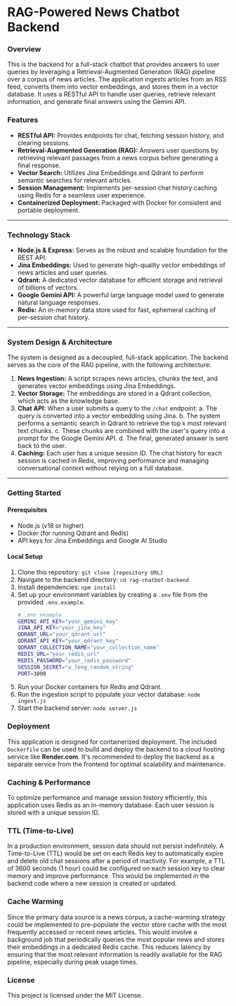 # RAG-Powered News Chatbot Backend

### Overview

This is the backend for a full-stack chatbot that provides answers to user queries by leveraging a Retrieval-Augmented Generation (RAG) pipeline over a corpus of news articles. The application ingests articles from an RSS feed, converts them into vector embeddings, and stores them in a vector database. It uses a RESTful API to handle user queries, retrieve relevant information, and generate final answers using the Gemini API.

### Features

  * **RESTful API:** Provides endpoints for chat, fetching session history, and clearing sessions.
  * **Retrieval-Augmented Generation (RAG):** Answers user questions by retrieving relevant passages from a news corpus before generating a final response.
  * **Vector Search:** Utilizes Jina Embeddings and Qdrant to perform semantic searches for relevant articles.
  * **Session Management:** Implements per-session chat history caching using Redis for a seamless user experience.
  * **Containerized Deployment:** Packaged with Docker for consistent and portable deployment.

-----

### Technology Stack

  * **Node.js & Express:** Serves as the robust and scalable foundation for the REST API.
  * **Jina Embeddings:** Used to generate high-quality vector embeddings of news articles and user queries.
  * **Qdrant:** A dedicated vector database for efficient storage and retrieval of billions of vectors.
  * **Google Gemini API:** A powerful large language model used to generate natural language responses.
  * **Redis:** An in-memory data store used for fast, ephemeral caching of per-session chat history.

-----

### System Design & Architecture

The system is designed as a decoupled, full-stack application. The backend serves as the core of the RAG pipeline, with the following architecture:

1.  **News Ingestion:** A script scrapes news articles, chunks the text, and generates vector embeddings using Jina Embeddings.
2.  **Vector Storage:** The embeddings are stored in a Qdrant collection, which acts as the knowledge base.
3.  **Chat API:** When a user submits a query to the `/chat` endpoint:
    a.  The query is converted into a vector embedding using Jina.
    b.  The system performs a semantic search in Qdrant to retrieve the top `k` most relevant text chunks.
    c.  These chunks are combined with the user's query into a prompt for the Google Gemini API.
    d.  The final, generated answer is sent back to the user.
4.  **Caching:** Each user has a unique session ID. The chat history for each session is cached in Redis, improving performance and managing conversational context without relying on a full database.

-----

### Getting Started

#### Prerequisites

  * Node.js (v18 or higher)
  * Docker (for running Qdrant and Redis)
  * API keys for Jina Embeddings and Google AI Studio

#### Local Setup

1.  Clone this repository: `git clone [repository URL]`
2.  Navigate to the backend directory: `cd rag-chatbot-backend`
3.  Install dependencies: `npm install`
4.  Set up your environment variables by creating a `.env` file from the provided `.env.example`.
    ```bash
    # .env example
    GEMINI_API_KEY="your_gemini_key"
    JINA_API_KEY="your_jina_key"
    QDRANT_URL="your_qdrant_url"
    QDRANT_API_KEY="your_qdrant_key"
    QDRANT_COLLECTION_NAME="your_collection_name"
    REDIS_URL="your_redis_url"
    REDIS_PASSWORD="your_redis_password"
    SESSION_SECRET="a_long_random_string"
    PORT=3000
    ```
5.  Run your Docker containers for Redis and Qdrant.
6.  Run the ingestion script to populate your vector database: `node ingest.js`
7.  Start the backend server: `node server.js`

### Deployment

This application is designed for containerized deployment. The included `Dockerfile` can be used to build and deploy the backend to a cloud hosting service like **Render.com**. It's recommended to deploy the backend as a separate service from the frontend for optimal scalability and maintenance.

### Caching & Performance
To optimize performance and manage session history efficiently, this application uses Redis as an in-memory database. Each user session is stored with a unique session ID.

### TTL (Time-to-Live)
In a production environment, session data should not persist indefinitely. A Time-to-Live (TTL) would be set on each Redis key to automatically expire and delete old chat sessions after a period of inactivity. For example, a TTL of 3600 seconds (1 hour) could be configured on each session key to clear memory and improve performance. This would be implemented in the backend code where a new session is created or updated.

### Cache Warming
Since the primary data source is a news corpus, a cache-warming strategy could be implemented to pre-populate the vector store cache with the most frequently accessed or recent news articles. This would involve a background job that periodically queries the most popular news and stores their embeddings in a dedicated Redis cache. This reduces latency by ensuring that the most relevant information is readily available for the RAG pipeline, especially during peak usage times.

### License

This project is licensed under the MIT License.

